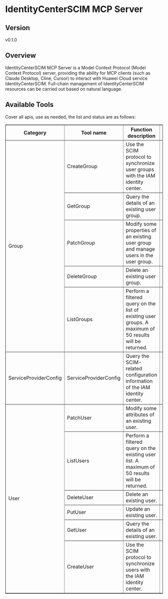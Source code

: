# IdentityCenterSCIM MCP Server


## Version
v0.1.0

## Overview

IdentityCenterSCIM MCP Server is a Model Context Protocol (Model Context Protocol) server, providing the ability for MCP clients (such as Claude Desktop, Cline, Cursor) to interact with Huawei Cloud service IdentityCenterSCIM. Full-chain management of IdentityCenterSCIM resources can be carried out based on natural language.

## Available Tools
Cover all apis, use as needed, the list and status are as follows:

<html> 
<head></head> 
<body> 
<table border="1" cellspacing="0" cellpadding="5"> 
<tbody> 
<tr> 
<th>Category</th> 
<th>Tool name</th> 
<th>Function description</th> 
<th>Status</th> 
</tr> 
<tr> 
<td rowspan="5">Group</td> <td>CreateGroup</td>
<td>Use the SCIM protocol to synchronize user groups with the IAM identity center. </td>
<td>To be tested</td>
</tr>
<tr>
<td>GetGroup</td>
<td>Query the details of an existing user group. </td>
<td>To be tested</td>
</tr>
<tr>
<td>PatchGroup</td>
<td>Modify some properties of an existing user group and manage users in the user group. </td>
<td>To be tested</td>
</tr>
<tr>
<td>DeleteGroup</td>
<td>Delete an existing user group. </td>
<td>To be tested</td>
</tr>
<tr>
<td>ListGroups</td>
<td>Perform a filtered query on the list of existing user groups. A maximum of 50 results will be returned. </td>
<td>To be tested</td>
</tr>
<tr>
<td rowspan="1">ServiceProviderConfig</td>
<td>ServiceProviderConfig</td>
<td>Query the SCIM-related configuration information of the IAM identity center. </td>
<td>To be tested</td>
</tr>
<tr>
<td rowspan="6">User</td>
<td>PatchUser</td>
<td>Modify some attributes of an existing user. </td>
<td>To be tested</td>
</tr>
<tr>
<td>ListUsers</td>
<td>Perform a filtered query on the existing user list. A maximum of 50 results will be returned. </td>
<td>To be tested</td>
</tr>
<tr>
<td>DeleteUser</td>
<td>Delete an existing user. </td>
<td>To be tested</td>
</tr>
<tr>
<td>PutUser</td>
<td>Update an existing user. </td>
<td>To be tested</td>
</tr>
<tr>
<td>GetUser</td>
<td>Query the details of an existing user. </td>
<td>To be tested</td>
</tr>
<tr>
<td>CreateUser</td>
<td>Use the SCIM protocol to synchronize users with the IAM identity center. </td>
<td>To be tested</td>
</tr>
</tbody>
</table>
</body>
</html>